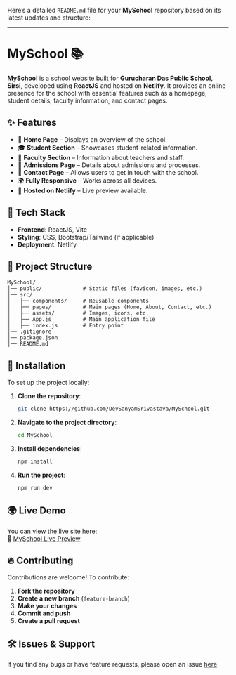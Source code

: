 
Here’s a detailed `README.md` file for your **MySchool** repository based on its latest updates and structure:

---

# MySchool 📚

**MySchool** is a school website built for **Gurucharan Das Public School, Sirsi**, developed using **ReactJS** and hosted on **Netlify**. It provides an online presence for the school with essential features such as a homepage, student details, faculty information, and contact pages.

## ✨ Features

- 📌 **Home Page** – Displays an overview of the school.
- 🎓 **Student Section** – Showcases student-related information.
- 🏫 **Faculty Section** – Information about teachers and staff.
- 📄 **Admissions Page** – Details about admissions and processes.
- 📩 **Contact Page** – Allows users to get in touch with the school.
- 🌍 **Fully Responsive** – Works across all devices.
- 🚀 **Hosted on Netlify** – Live preview available.

## 🔧 Tech Stack

- **Frontend**: ReactJS, Vite
- **Styling**: CSS, Bootstrap/Tailwind (if applicable)
- **Deployment**: Netlify

## 📂 Project Structure

```
MySchool/
│── public/             # Static files (favicon, images, etc.)
│── src/
│   ├── components/     # Reusable components
│   ├── pages/          # Main pages (Home, About, Contact, etc.)
│   ├── assets/         # Images, icons, etc.
│   ├── App.js          # Main application file
│   ├── index.js        # Entry point
│── .gitignore
│── package.json
│── README.md
```

## 🚀 Installation

To set up the project locally:

1. **Clone the repository**:
   ```sh
   git clone https://github.com/DevSanyamSrivastava/MySchool.git
   ```
2. **Navigate to the project directory**:
   ```sh
   cd MySchool
   ```
3. **Install dependencies**:
   ```sh
   npm install
   ```
4. **Run the project**:
   ```sh
   npm run dev
   ```

## 🌍 Live Demo

You can view the live site here:  
🔗 [MySchool Live Preview](https://deploy-preview-1--gurucharanpublicschool.netlify.app)

## 🔥 Contributing

Contributions are welcome! To contribute:

1. **Fork the repository**
2. **Create a new branch** (`feature-branch`)
3. **Make your changes**
4. **Commit and push**
5. **Create a pull request**

## 🛠️ Issues & Support

If you find any bugs or have feature requests, please open an issue [here](https://github.com/DevSanyamSrivastava/MySchool/issues).
